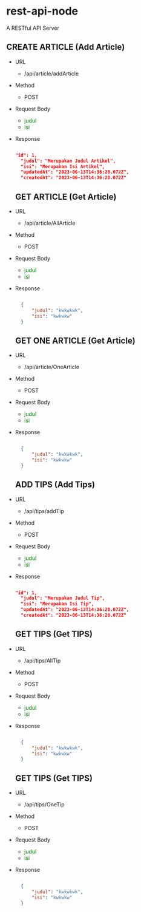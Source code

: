 # rest-api-node
 A RESTful API Server 


## CREATE ARTICLE (Add Article)
- URL
  - /api/article/addArticle
- Method
  - POST
- Request Body
  - <font style="color: green">judul</font>
  - <span style="color: green">isi</span>
- Response
  ```json

  "id": 1,
    "judul": "Merupakan Judul Artikel",
    "isi": "Merupakan Isi Artikel",
    "updatedAt": "2023-06-13T14:36:28.072Z",
    "createdAt": "2023-06-13T14:36:28.072Z"

  ```
 
 
  ## GET ARTICLE (Get Article)
- URL
  - /api/article/AllArticle
- Method
  - POST
- Request Body
  - <font style="color: green">judul</font>
  - <span style="color: green">isi</span>
- Response
  ```json
  
    {
        "judul": "kwkwkwk",
        "isi": "kwkwkw"
    }

  ```

  ## GET ONE ARTICLE (Get Article)
- URL
  - /api/article/OneArticle
- Method
  - POST
- Request Body
  - <font style="color: green">judul</font>
  - <span style="color: green">isi</span>
- Response
  ```json
  
    {
        "judul": "kwkwkwk",
        "isi": "kwkwkw"
    }

  ```
  
    ## ADD TIPS (Add Tips)
- URL
  - /api/tips/addTip
- Method
  - POST
- Request Body
  - <font style="color: green">judul</font>
  - <span style="color: green">isi</span>
- Response
  ```json
  
  "id": 1,
    "judul": "Merupakan Judul Tip",
    "isi": "Merupakan Isi Tip",
    "updatedAt": "2023-06-13T14:36:28.072Z",
    "createdAt": "2023-06-13T14:36:28.072Z"

  ```
  
   
  ## GET TIPS (Get TIPS)
- URL
  - /api/tips/AllTip
- Method
  - POST
- Request Body
  - <font style="color: green">judul</font>
  - <span style="color: green">isi</span>
- Response
  ```json
  
    {
        "judul": "kwkwkwk",
        "isi": "kwkwkw"
    }

  ```
  
    ## GET TIPS (Get TIPS)
- URL
  - /api/tips/OneTip
- Method
  - POST
- Request Body
  - <font style="color: green">judul</font>
  - <span style="color: green">isi</span>
- Response
  ```json
  
    {
        "judul": "kwkwkwk",
        "isi": "kwkwkw"
    }

  ```
